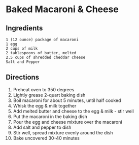 # Baked Macaroni & Cheese

## Ingredients
```
1 (12 ounce) package of macaroni
1 egg
2 cups of milk
2 tablespoons of butter, melted
2.5 cups of shredded cheddar cheese
Salt and Pepper
```

## Directions
1. Preheat oven to 350 degrees
2. Lightly grease 2-quart baking dish
3. Boil macaroni for about 5 minutes, until half cooked
4. Whisk the egg & milk together
5. Add melted butter and cheese to the egg & milk - stir well
6. Put the macaroni in the baking dish
7. Pour the egg and cheese mixture over the macaroni
8. Add salt and pepper to dish
9. Stir well, spread mixture evenly around the dish
10. Bake uncovered 30-40 minutes
